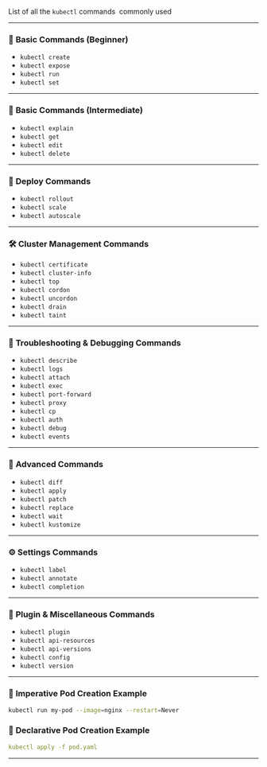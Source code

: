 List of all the `kubectl` commands  commonly used

* * *

### 🧰 **Basic Commands (Beginner)**

- `kubectl create`
- `kubectl expose`
- `kubectl run`
- `kubectl set`

* * *

### 📘 **Basic Commands (Intermediate)**

- `kubectl explain`
- `kubectl get`
- `kubectl edit`
- `kubectl delete`

* * *

### 🚀 **Deploy Commands**

- `kubectl rollout`
- `kubectl scale`
- `kubectl autoscale`

* * *

### 🛠️ **Cluster Management Commands**

- `kubectl certificate`
- `kubectl cluster-info`
- `kubectl top`
- `kubectl cordon`
- `kubectl uncordon`
- `kubectl drain`
- `kubectl taint`

* * *

### 🐞 **Troubleshooting & Debugging Commands**

- `kubectl describe`
- `kubectl logs`
- `kubectl attach`
- `kubectl exec`
- `kubectl port-forward`
- `kubectl proxy`
- `kubectl cp`
- `kubectl auth`
- `kubectl debug`
- `kubectl events`

* * *

### 🧪 **Advanced Commands**

- `kubectl diff`
- `kubectl apply`
- `kubectl patch`
- `kubectl replace`
- `kubectl wait`
- `kubectl kustomize`

* * *

### ⚙️ **Settings Commands**

- `kubectl label`
- `kubectl annotate`
- `kubectl completion`

* * *

### 🔌 **Plugin & Miscellaneous Commands**

- `kubectl plugin`
- `kubectl api-resources`
- `kubectl api-versions`
- `kubectl config`
- `kubectl version`

* * *

### 🧾 **Imperative Pod Creation Example**

```bash
kubectl run my-pod --image=nginx --restart=Never
```

### 📄 **Declarative Pod Creation Example**

```yaml
kubectl apply -f pod.yaml
```

* * *

&nbsp;

&nbsp;

&nbsp;